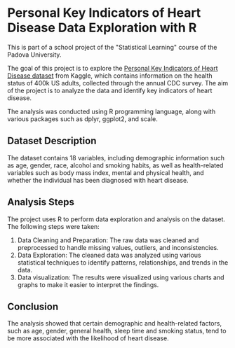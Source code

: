 # Personal Key Indicators of Heart Disease Data Exploration with R

This is part of a school project of the "Statistical Learning" course of the Padova University.

The goal of this project is to explore the [Personal Key Indicators of Heart Disease dataset](https://www.kaggle.com/datasets/kamilpytlak/personal-key-indicators-of-heart-disease) from Kaggle, which contains information on the health status of 400k US adults, 
collected through the annual CDC survey. The aim of the project is to analyze the data and identify key indicators of heart disease.

The analysis was conducted using R programming language, along with various packages such as dplyr, ggplot2, and scale.

## Dataset Description

The dataset contains 18 variables, including demographic information such as age, gender, race, alcohol and smoking habits, as well as health-related variables
such as body mass index, mental and physical health, and whether the individual has been diagnosed with heart disease.
## Analysis Steps

The project uses R to perform data exploration and analysis on the dataset. The following steps were taken:

1. Data Cleaning and Preparation: The raw data was cleaned and preprocessed to handle missing values, outliers, and inconsistencies.
2. Data Exploration: The cleaned data was analyzed using various statistical techniques to identify patterns, relationships, and trends in the data.
3. Data visualization: The results were visualized using various charts and graphs to make it easier to interpret the findings.

## Conclusion

The analysis showed that certain demographic and health-related factors, such as age, gender, general health, sleep time and smoking status, 
tend to be more associated with the likelihood of heart disease.
